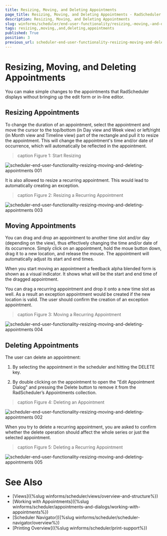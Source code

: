 ```yaml
---
title: Resizing, Moving, and Deleting Appointments
page_title: Resizing, Moving, and Deleting Appointments - RadScheduler
description: Resizing, Moving, and Deleting Appointments
slug: winforms/scheduler/end-user-functionality/resizing,-moving,-and-deleting-appointments
tags: resizing,,moving,,and,deleting,appointments
published: True
position: 3
previous_url: scheduler-end-user-functionality-resizing-moving-and-deleting-appointments
---
```


# Resizing, Moving, and Deleting Appointments

You can make simple changes to the appointments that RadScheduler displays without bringing up the edit form or in-line editor.

## Resizing Appointments

To change the duration of an appointment, select the appointment and move the cursor to the top/bottom (in Day view and Week view) or left/right (in Month view and Timeline view) part of the rectangle and pull it to resize the appointment. This will change the appointment's time and/or date of occurrence, which will automatically be reflected in the appointment.

>caption Figure 1: Start Resizing

![scheduler-end-user-functionality-resizing-moving-and-deleting-appointments 001](images/scheduler-end-user-functionality-resizing-moving-and-deleting-appointments001.png)

It is also allowed to resize a recurring appointment. This would lead to automatically creating an exception.

>caption Figure 2: Resizing a Recurring Appointment

![scheduler-end-user-functionality-resizing-moving-and-deleting-appointments 003](images/scheduler-end-user-functionality-resizing-moving-and-deleting-appointments003.gif)

## Moving Appointments

You can drag and drop an appointment to another time slot and/or day (depending on the view), thus effectively changing the time and/or date of its occurrence. Simply click on an appointment, hold the moue button down, drag it to a new location, and release the mouse. The appointment will automatically adjust its start and end times. 

When you start moving an appointment a feedback alpha blended form is shown as a visual indicator. It shows what will be the start and end time of the dragged appointment.

You can drag a recurring appointment and drop it onto a new time slot as well. As a result an exception appointment would be created if the new location is valid. The user should confirm the creation of an exception appointment.

>caption Figure 3: Moving a Recurring Appointment

![scheduler-end-user-functionality-resizing-moving-and-deleting-appointments 004](images/scheduler-end-user-functionality-resizing-moving-and-deleting-appointments004.gif)

## Deleting Appointments

The user can delete an appointment:

1. By selecting the appointment in the scheduler and hitting the DELETE key.

1. By double clicking on the appointment to open the "Edit Appointment Dialog" and pressing the Delete button to remove it from the RadScheduler’s Appointments collection.

>caption Figure 4: Deleting an Appointment

![scheduler-end-user-functionality-resizing-moving-and-deleting-appointments 002](images/scheduler-end-user-functionality-resizing-moving-and-deleting-appointments002.png)

When you try to delete a recurring appointment, you are asked to confirm whether the delete operation should affect the whole series or just the selected appointment.

>caption Figure 5: Deleting a Recurring Appointment

![scheduler-end-user-functionality-resizing-moving-and-deleting-appointments 005](images/scheduler-end-user-functionality-resizing-moving-and-deleting-appointments005.gif)

# See Also

* [Views]({%slug winforms/scheduler/views/overview-and-structure%})
* [Working with Appointments]({%slug winforms/scheduler/appointments-and-dialogs/working-with-appointments%})
* [Scheduler Navigator]({%slug winforms/scheduler/scheduler-navigator/overview%})
* [Printing Overview]({%slug winforms/scheduler/print-support%})
